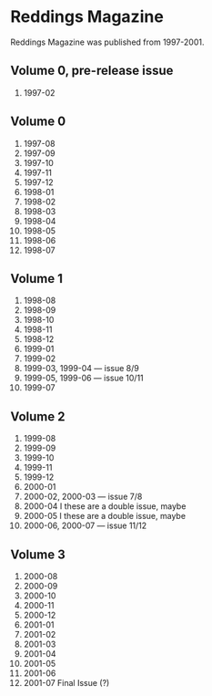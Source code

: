 # Reddings Magazine

Reddings Magazine was published from 1997-2001.


## Volume 0, pre-release issue
1. 1997-02

## Volume 0
1. 1997-08
2. 1997-09
3. 1997-10
4. 1997-11
5. 1997-12
6. 1998-01
7. 1998-02
8. 1998-03
9. 1998-04
10. 1998-05
11. 1998-06
12. 1998-07

## Volume 1
1. 1998-08
2. 1998-09
3. 1998-10
4. 1998-11
5. 1998-12
6. 1999-01
7. 1999-02
8. 1999-03, 1999-04 — issue 8/9
10. 1999-05, 1999-06 — issue 10/11
12. 1999-07

## Volume 2
1. 1999-08
1. 1999-09
1. 1999-10
1. 1999-11
1. 1999-12
1. 2000-01
1. 2000-02, 2000-03 — issue 7/8
1. 2000-04   I these are a double issue, maybe
1. 2000-05   I these are a double issue, maybe
1. 2000-06, 2000-07 — issue 11/12

## Volume 3
1. 2000-08
1. 2000-09
1. 2000-10
1. 2000-11
1. 2000-12
1. 2001-01
1. 2001-02
1. 2001-03
1. 2001-04
1. 2001-05
1. 2001-06
1. 2001-07 Final Issue (?)
